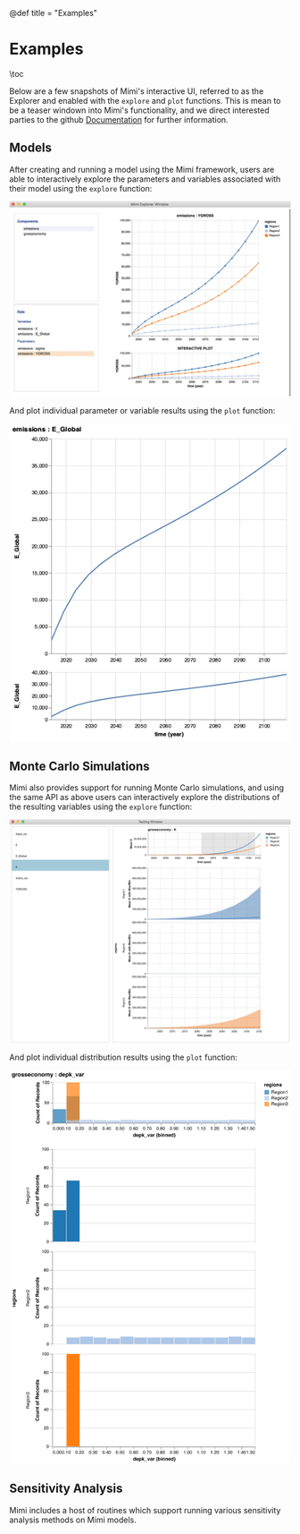@def title = "Examples"

# Examples

\toc

Below are a few snapshots of Mimi's interactive UI, referred to as the Explorer and enabled with the `explore` and `plot` functions. This is mean to be a teaser windown into Mimi's functionality, and we direct interested parties to the github [Documentation](https://www.mimiframework.org/Mimi.jl/stable/) for further information.

## Models

After creating and running a model using the Mimi framework, users are able to interactively explore the parameters and variables associated with their model using the `explore` function:

![](/assets/explorer_model_example.png)

And plot individual parameter or variable results using the `plot` function:

![](/assets/plot_model_example.png)

## Monte Carlo Simulations

Mimi also provides support for running Monte Carlo simulations, and using the same API as above users can interactively explore the distributions of the resulting variables using the `explore` function:

![](/assets/explorer_sim_example.png)

And plot individual distribution results using the `plot` function:

![](/assets/plot_sim_example.png)

## Sensitivity Analysis

Mimi includes a host of routines which support running various sensitivity analysis methods on Mimi models.
